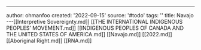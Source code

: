---
author: ohmanfoo
created: '2022-09-15'
source: '#todo'
tags: ''
title: Navajo
---[[Interpretive Sovereignty.md]]
[[THE INTERNATIONAL INDIGENOUS PEOPLES’ MOVEMENT.md]]
[[INDIGENOUS PEOPLES OF CANADA AND THE UNITED STATES OF AMERICA.md]]
[[Navajo.md]]
[[2022.md]]
[[Aboriginal Right.md]]
[[RNA.md]]
